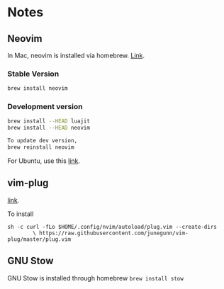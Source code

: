 # Notes

## Neovim

In Mac, neovim is installed via homebrew. [Link](https://github.com/neovim/neovim/wiki/Installing-Neovim#homebrew-on-macos-or-linux).

### Stable Version

```bash
brew install neovim
```

### Development version

```bash
brew install --HEAD luajit
brew install --HEAD neovim

To update dev version,
brew reinstall neovim
```

For Ubuntu, use this [link](https://github.com/neovim/neovim/wiki/Installing-Neovim#ubuntu).

## vim-plug
[link](https://github.com/junegunn/vim-plug).

To install

```shell
sh -c curl -fLo $HOME/.config/nvim/autoload/plug.vim --create-dirs
        \ https://raw.githubusercontent.com/junegunn/vim-plug/master/plug.vim
```


## GNU Stow

GNU Stow is installed through homebrew `brew install stow`


